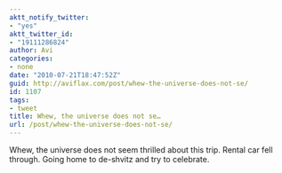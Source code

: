 ```yaml
---
aktt_notify_twitter:
- "yes"
aktt_twitter_id:
- "19111286824"
author: Avi
categories:
- none
date: "2010-07-21T18:47:52Z"
guid: http://aviflax.com/post/whew-the-universe-does-not-se/
id: 1107
tags:
- tweet
title: Whew, the universe does not se…
url: /post/whew-the-universe-does-not-se/
---
```

Whew, the universe does not seem thrilled about this trip. Rental car fell through. Going home to de-shvitz and try to celebrate.